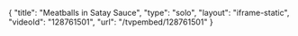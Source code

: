 {
    "title": "Meatballs in Satay Sauce",
    "type": "solo",
    "layout": "iframe-static",
    "videoId": "128761501",
    "url": "\/tvpembed\/128761501"
}